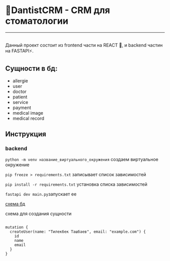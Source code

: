 # 🦷DantistCRM - CRM для стоматологии
---
<br>
Данный проект состоит из frontend части на REACT 🚀, и backend частин на FASTAPI⚡.


## Сущности в бд:
* allergie
* user
* doctor
* patient
* service
* payment
* medical image
* medical record

## Инструкция

### backend 

`python -m venv название_виртуального_окружения` создаем виртуальное окружение
 


`pip freeze > requirements.txt` записывает список зависимостей

`pip install -r requirements.txt` установка списка зависимостей

`fastapi dev main.py`запускает ее

[схема бд](https://drawsql.app/teams/nurzhigit/diagrams/gippokrat)


схема для создания сущности
```

mutation {
  createUser(name: "Тилекбек Ташбаев", email: "example.com") {
    id
    name
    email
  }
}
```
